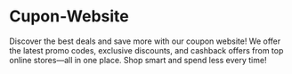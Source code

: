 # Cupon-Website
Discover the best deals and save more with our coupon website! We offer the latest promo codes, exclusive discounts, and cashback offers from top online stores—all in one place. Shop smart and spend less every time!

